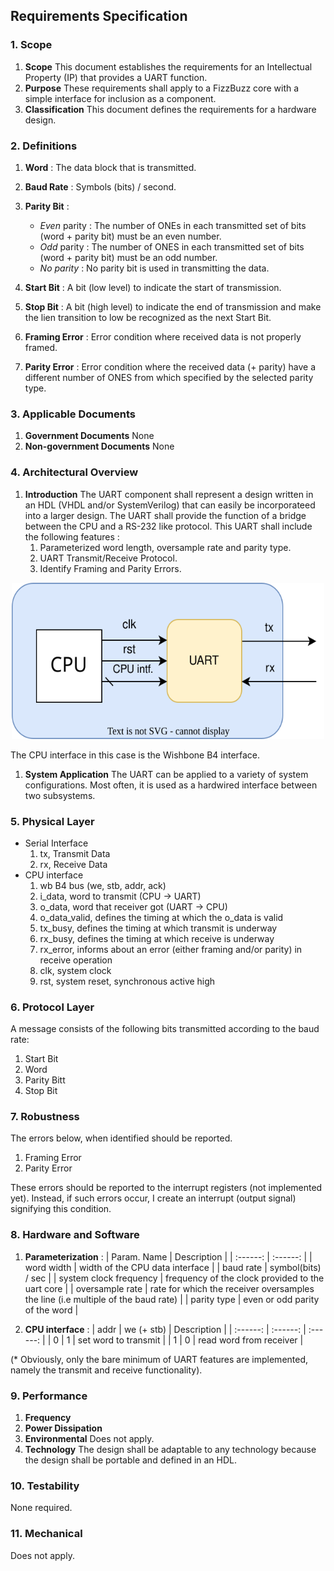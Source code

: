 ## Requirements Specification

### 1. Scope
1. **Scope**
This document establishes the requirements for an Intellectual Property (IP) that provides a UART function.
1. **Purpose**
These requirements shall apply to a FizzBuzz core with a simple interface for inclusion as a component.
1. **Classification**
This document defines the requirements for a hardware design.


### 2. Definitions
1. **Word** : The data block that is transmitted.
2. **Baud Rate** : Symbols (bits) / second.
3. **Parity Bit** : 
	* *Even* parity : The number of ONEs in each transmitted set of bits (word + parity bit) must be an even number.
	* *Odd* parity : The number of ONES in each transmitted set of bits (word + parity bit) must be an odd number.
	* *No parity* : No parity bit is used in transmitting the data.

1. **Start Bit** : A bit (low level) to indicate the start of transmission.
1. **Stop Bit** : A bit (high level) to indicate the end of transmission and make the lien transition to low be recognized as the next Start Bit.
1. **Framing Error** : Error condition where received data is not properly framed.
1. **Parity Error** : Error condition where the received data (+ parity) have a different number of ONES from which specified by the selected parity type.

### 3. Applicable Documents
1. **Government Documents**
None
1. **Non-government Documents**
None

### 4. Architectural Overview
1. **Introduction**
The UART component shall represent a design written in an HDL (VHDL and/or SystemVerilog) that can easily be incorporateed into a larger design. The UART shall provide the function of a bridge between the CPU and a RS-232 like protocol. This UART shall include the following features : 
    1. Parameterized word length, oversample rate and parity type.
    1. UART Transmit/Receive Protocol.
    1. Identify Framing and Parity Errors.
<p align="center">
  <img src="https://github.com/npatsiatzis/uart/blob/main/docs/img/uart_core.drawio.svg" width = "500" height = "250" />
</p>
The CPU interface in this case is the Wishbone B4 interface.

1.  **System Application**
The UART can be applied to a variety of system configurations. Most often, it is used as a hardwired interface between two subsystems.

### 5. Physical Layer
* Serial Interface
    1. tx, Transmit Data
    2. rx, Receive Data
* CPU interface
    1. wb B4 bus (we, stb, addr, ack)
    5. i_data, word to transmit (CPU -> UART)
    6. o_data, word that receiver got (UART -> CPU)
    7. o_data_valid, defines the timing at which the o_data is valid
    8. tx_busy, defines the timing at which transmit is underway
    9. rx_busy, defines the timing at which receive is underway
    10. rx_error, informs about an error (either framing and/or parity) in receive operation
    7. clk, system clock
    8. rst, system reset, synchronous active high

### 6. Protocol Layer
A message consists of the following bits transmitted according to the baud rate:
1. Start Bit
2. Word
3. Parity Bitt
4. Stop Bit 

### 7. Robustness
The errors below, when identified should be reported.
1. Framing Error
2. Parity Error

These errors should be reported to the interrupt registers (not implemented yet). Instead, if such errors occur, I create an interrupt (output signal) signifying this condition.

### 8. Hardware and Software
1. **Parameterization** : 
| Param. Name | Description |
| :------: | :------: |
| word width | width of the CPU data interface |
| baud rate | symbol(bits) / sec |
| system clock frequency | frequency of the clock provided to the uart core |
| oversample rate | rate for which the receiver oversamples the line (i.e multiple of the baud rate) |
| parity type | even or odd parity of the word |

1. **CPU interface** : 
| addr | we (+ stb) | Description |
| :------: | :------: | :------: | 
| 0 | 1 | set word to transmit |
| 1 | 0 | read word from receiver |

(* Obviously, only the bare minimum of UART features are implemented, namely the transmit and receive functionality).

### 9. Performance
1. **Frequency**
1. **Power Dissipation**
1. **Environmental**
Does not apply.
1. **Technology**
The design shall be adaptable to any technology because the design shall be portable and defined in an HDL.

### 10. Testability
None required.

### 11. Mechanical
Does not apply.
